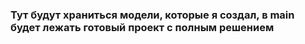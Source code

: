 ### Тут будут храниться модели, которые я создал, в main будет лежать готовый проект с полным решением
